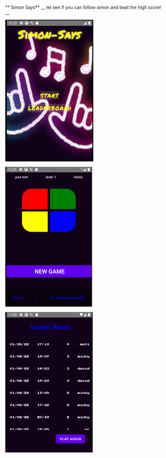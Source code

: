 ** Simon Says** 
__ let see if you can follow simon and beat the high score! __

![home screen](assets/readmeImages/HomeScreen.png)

![game screen](assets/readmeImages/gameScreen.png)

![leaders board](assets/readmeImages/leadersBoard.png)